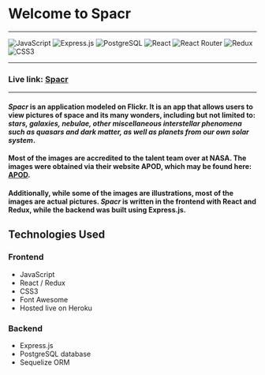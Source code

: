 # Welcome to Spacr
***
![JavaScript](https://img.shields.io/badge/JavaScript-F7DF1E?style=for-the-badge&logo=javascript&logoColor=black)  ![Express.js](https://img.shields.io/badge/Express.js-000000?style=for-the-badge&logo=express&logoColor=white)  ![PostgreSQL](https://img.shields.io/badge/PostgreSQL-316192?style=for-the-badge&logo=postgresql&logoColor=white)  ![React](https://img.shields.io/badge/React-20232A?style=for-the-badge&logo=react&logoColor=61DAFB) ![React Router](https://img.shields.io/badge/React_Router-CA4245?style=for-the-badge&logo=react-router&logoColor=white) ![Redux](https://img.shields.io/badge/Redux-593D88?style=for-the-badge&logo=redux&logoColor=white)  ![CSS3](https://img.shields.io/badge/CSS3-1572B6?style=for-the-badge&logo=css3&logoColor=white)
***
### Live link: [Spacr](https://spacr-aa.herokuapp.com/)
***
#### *Spacr* is an application modeled on Flickr. It is an app that allows users to view pictures of space and its many wonders, including but not limited to: *stars, galaxies, nebulae, other miscellaneous interstellar phenomena such as quasars and dark matter, as well as planets from our own solar system*. 

#### Most of the images are accredited to the talent team over at NASA. The images were obtained via their website APOD, which may be found here: [APOD](https://apod.nasa.gov/apod/lib/aptree.html). 

#### Additionally, while some of the images are illustrations, most of the images are actual pictures. *Spacr* is written in the frontend with React and Redux, while the backend was built using Express.js.

## Technologies Used
### Frontend
* JavaScript
* React / Redux
* CSS3
* Font Awesome
* Hosted live on Heroku
### Backend
* Express.js
* PostgreSQL database
* Sequelize ORM
